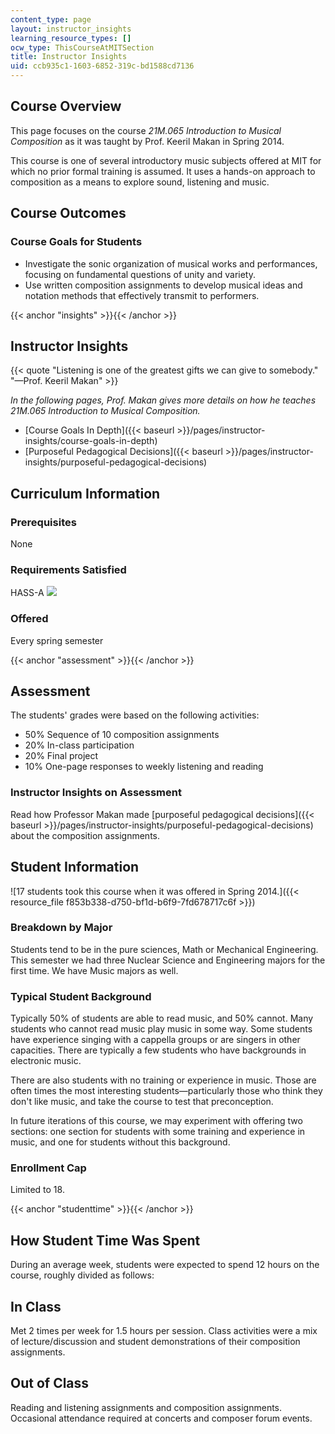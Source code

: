 ```yaml
---
content_type: page
layout: instructor_insights
learning_resource_types: []
ocw_type: ThisCourseAtMITSection
title: Instructor Insights
uid: ccb935c1-1603-6852-319c-bd1588cd7136
---
```


Course Overview
---------------

This page focuses on the course _21M.065 Introduction to Musical Composition_ as it was taught by Prof. Keeril Makan in Spring 2014.

This course is one of several introductory music subjects offered at MIT for which no prior formal training is assumed. It uses a hands-on approach to composition as a means to explore sound, listening and music.

Course Outcomes
---------------

### Course Goals for Students

*   Investigate the sonic organization of musical works and performances, focusing on fundamental questions of unity and variety.
*   Use written composition assignments to develop musical ideas and notation methods that effectively transmit to performers.

{{< anchor "insights" >}}{{< /anchor >}}

Instructor Insights
-------------------

{{< quote "Listening is one of the greatest gifts we can give to somebody." "—Prof. Keeril Makan" >}}

_In the following pages, Prof. Makan gives more details on how he teaches 21M.065 Introduction to Musical Composition._

*   [Course Goals In Depth]({{< baseurl >}}/pages/instructor-insights/course-goals-in-depth)
*   [Purposeful Pedagogical Decisions]({{< baseurl >}}/pages/instructor-insights/purposeful-pedagogical-decisions)

Curriculum Information
----------------------

### Prerequisites

None

### Requirements Satisfied

HASS-A ![](/images/educator/icon-question-hass-a.png)

### Offered

Every spring semester

{{< anchor "assessment" >}}{{< /anchor >}}

Assessment
----------

The students' grades were based on the following activities:

- 50% Sequence of 10 composition assignments
- 20% In-class participation
- 20% Final project
- 10% One-page responses to weekly listening and reading


### Instructor Insights on Assessment
Read how Professor Makan made [purposeful pedagogical decisions]({{< baseurl >}}/pages/instructor-insights/purposeful-pedagogical-decisions) about the composition assignments.

Student Information
-------------------

![17 students took this course when it was offered in Spring 2014.]({{< resource_file f853b338-d750-bf1d-b6f9-7fd678717c6f >}})

### Breakdown by Major

Students tend to be in the pure sciences, Math or Mechanical Engineering. This semester we had three Nuclear Science and Engineering majors for the first time. We have Music majors as well.

### Typical Student Background

Typically 50% of students are able to read music, and 50% cannot. Many students who cannot read music play music in some way. Some students have experience singing with a cappella groups or are singers in other capacities. There are typically a few students who have backgrounds in electronic music.

There are also students with no training or experience in music. Those are often times the most interesting students—particularly those who think they don't like music, and take the course to test that preconception.

In future iterations of this course, we may experiment with offering two sections: one section for students with some training and experience in music, and one for students without this background.

### Enrollment Cap

Limited to 18.

{{< anchor "studenttime" >}}{{< /anchor >}}

How Student Time Was Spent
--------------------------

During an average week, students were expected to spend 12 hours on the course, roughly divided as follows:

In Class
--------

Met 2 times per week for 1.5 hours per session. Class activities were a mix of lecture/discussion and student demonstrations of their composition assignments.

Out of Class
------------

Reading and listening assignments and composition assignments. Occasional attendance required at concerts and composer forum events.
